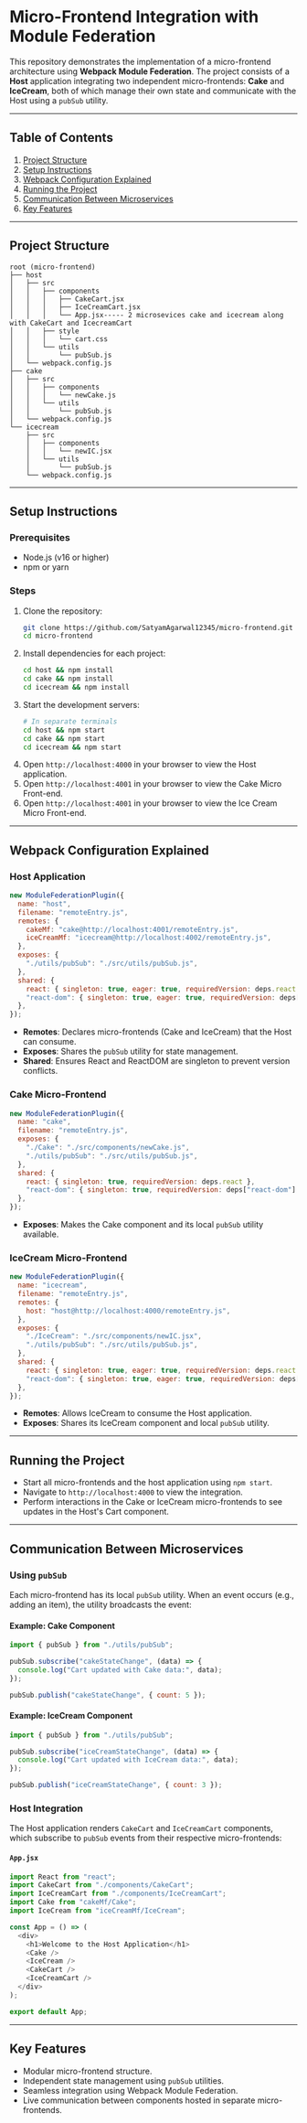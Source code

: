 # Micro-Frontend Integration with Module Federation

This repository demonstrates the implementation of a micro-frontend architecture using **Webpack Module Federation**. The project consists of a **Host** application integrating two independent micro-frontends: **Cake** and **IceCream**, both of which manage their own state and communicate with the Host using a `pubSub` utility.

---

## Table of Contents

1. [Project Structure](#project-structure)
2. [Setup Instructions](#setup-instructions)
3. [Webpack Configuration Explained](#webpack-configuration-explained)
4. [Running the Project](#running-the-project)
5. [Communication Between Microservices](#communication-between-microservices)
6. [Key Features](#key-features)

---

## Project Structure

```plaintext
root (micro-frontend)
├── host
│   ├── src
│   │   ├── components
│   │   │   ├── CakeCart.jsx
│   │   │   ├── IceCreamCart.jsx
│   │   │   └── App.jsx----- 2 microsevices cake and icecream along with CakeCart and IcecreamCart
│   │   ├── style
│   │   │   └── cart.css
│   │   └── utils
│   │       └── pubSub.js
│   └── webpack.config.js
├── cake
│   ├── src
│   │   ├── components
│   │   │   └── newCake.js
│   │   └── utils
│   │       └── pubSub.js
│   └── webpack.config.js
└── icecream
    ├── src
    │   ├── components
    │   │   └── newIC.jsx
    │   └── utils
    │       └── pubSub.js
    └── webpack.config.js
```

---

## Setup Instructions

### Prerequisites

- Node.js (v16 or higher)
- npm or yarn

### Steps

1. Clone the repository:
   ```bash
   git clone https://github.com/SatyamAgarwal12345/micro-frontend.git
   cd micro-frontend
   ```
2. Install dependencies for each project:
   ```bash
   cd host && npm install
   cd cake && npm install
   cd icecream && npm install
   ```
3. Start the development servers:
   ```bash
   # In separate terminals
   cd host && npm start
   cd cake && npm start
   cd icecream && npm start
   ```
4. Open `http://localhost:4000` in your browser to view the Host application.
5. Open `http://localhost:4001` in your browser to view the Cake Micro Front-end.
6. Open `http://localhost:4001` in your browser to view the Ice Cream Micro Front-end.

---

## Webpack Configuration Explained

### Host Application

```javascript
new ModuleFederationPlugin({
  name: "host",
  filename: "remoteEntry.js",
  remotes: {
    cakeMf: "cake@http://localhost:4001/remoteEntry.js",
    iceCreamMf: "icecream@http://localhost:4002/remoteEntry.js",
  },
  exposes: {
    "./utils/pubSub": "./src/utils/pubSub.js",
  },
  shared: {
    react: { singleton: true, eager: true, requiredVersion: deps.react },
    "react-dom": { singleton: true, eager: true, requiredVersion: deps["react-dom"] },
  },
});
```

- **Remotes**: Declares micro-frontends (Cake and IceCream) that the Host can consume.
- **Exposes**: Shares the `pubSub` utility for state management.
- **Shared**: Ensures React and ReactDOM are singleton to prevent version conflicts.

### Cake Micro-Frontend

```javascript
new ModuleFederationPlugin({
  name: "cake",
  filename: "remoteEntry.js",
  exposes: {
    "./Cake": "./src/components/newCake.js",
    "./utils/pubSub": "./src/utils/pubSub.js",
  },
  shared: {
    react: { singleton: true, requiredVersion: deps.react },
    "react-dom": { singleton: true, requiredVersion: deps["react-dom"] },
  },
});
```

- **Exposes**: Makes the Cake component and its local `pubSub` utility available.

### IceCream Micro-Frontend

```javascript
new ModuleFederationPlugin({
  name: "icecream",
  filename: "remoteEntry.js",
  remotes: {
    host: "host@http://localhost:4000/remoteEntry.js",
  },
  exposes: {
    "./IceCream": "./src/components/newIC.jsx",
    "./utils/pubSub": "./src/utils/pubSub.js",
  },
  shared: {
    react: { singleton: true, eager: true, requiredVersion: deps.react },
    "react-dom": { singleton: true, eager: true, requiredVersion: deps["react-dom"] },
  },
});
```

- **Remotes**: Allows IceCream to consume the Host application.
- **Exposes**: Shares its IceCream component and local `pubSub` utility.

---

## Running the Project

- Start all micro-frontends and the host application using `npm start`.
- Navigate to `http://localhost:4000` to view the integration.
- Perform interactions in the Cake or IceCream micro-frontends to see updates in the Host's Cart component.

---

## Communication Between Microservices

### Using `pubSub`

Each micro-frontend has its local `pubSub` utility. When an event occurs (e.g., adding an item), the utility broadcasts the event:

#### Example: Cake Component

```javascript
import { pubSub } from "./utils/pubSub";

pubSub.subscribe("cakeStateChange", (data) => {
  console.log("Cart updated with Cake data:", data);
});

pubSub.publish("cakeStateChange", { count: 5 });
```

#### Example: IceCream Component

```javascript
import { pubSub } from "./utils/pubSub";

pubSub.subscribe("iceCreamStateChange", (data) => {
  console.log("Cart updated with IceCream data:", data);
});

pubSub.publish("iceCreamStateChange", { count: 3 });
```

### Host Integration

The Host application renders `CakeCart` and `IceCreamCart` components, which subscribe to `pubSub` events from their respective micro-frontends:

#### `App.jsx`

```javascript
import React from "react";
import CakeCart from "./components/CakeCart";
import IceCreamCart from "./components/IceCreamCart";
import Cake from "cakeMf/Cake";
import IceCream from "iceCreamMf/IceCream";

const App = () => (
  <div>
    <h1>Welcome to the Host Application</h1>
    <Cake />
    <IceCream />
    <CakeCart />
    <IceCreamCart />
  </div>
);

export default App;
```

---

## Key Features

- Modular micro-frontend structure.
- Independent state management using `pubSub` utilities.
- Seamless integration using Webpack Module Federation.
- Live communication between components hosted in separate micro-frontends.

